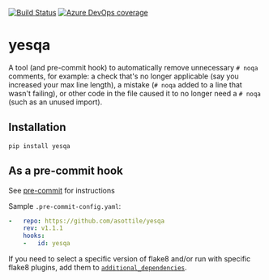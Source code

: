[![Build Status](https://dev.azure.com/asottile/asottile/_apis/build/status/asottile.yesqa?branchName=master)](https://dev.azure.com/asottile/asottile/_build/latest?definitionId=53&branchName=master)
[![Azure DevOps coverage](https://img.shields.io/azure-devops/coverage/asottile/asottile/53/master.svg)](https://dev.azure.com/asottile/asottile/_build/latest?definitionId=53&branchName=master)

yesqa
=====

A tool (and pre-commit hook) to automatically remove unnecessary `# noqa`
comments, for example: a check that's no longer applicable (say you increased your
max line length), a mistake (`# noqa` added to a line that wasn't failing),
or other code in the file caused it to no longer need a `# noqa` (such as an unused import).

## Installation

`pip install yesqa`


## As a pre-commit hook

See [pre-commit](https://github.com/pre-commit/pre-commit) for instructions

Sample `.pre-commit-config.yaml`:

```yaml
-   repo: https://github.com/asottile/yesqa
    rev: v1.1.1
    hooks:
    -   id: yesqa
```

If you need to select a specific version of flake8 and/or run with specific
flake8 plugins, add them to [`additional_dependencies`][0].

[0]: http://pre-commit.com/#pre-commit-configyaml---hooks
